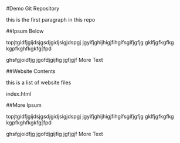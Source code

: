 #Demo Git Repository

this is the first paragraph in this repo


##Ipsum Below

topjtgidfjgijdsjgsdjgidjsigjdspgj
jgyifjghijhigjfihgifsgifjgfjg
gklfjgfkgfkg
kgpfkghfkgkfg[fpd

ghsfgjoidfjg
jgofdjgijfig
jgfjgjf
More Text

##Website Contents

this is a list of website files

index.html

##More Ipsum

topjtgidfjgijdsjgsdjgidjsigjdspgj
jgyifjghijhigjfihgifsgifjgfjg
gklfjgfkgfkg
kgpfkghfkgkfg[fpd

ghsfgjoidfjg
jgofdjgijfig
jgfjgjf
More Text